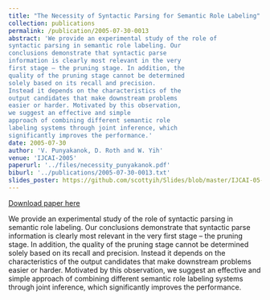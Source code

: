 ```yaml
---
title: "The Necessity of Syntactic Parsing for Semantic Role Labeling"
collection: publications
permalink: /publication/2005-07-30-0013
abstract: 'We provide an experimental study of the role of
syntactic parsing in semantic role labeling. Our
conclusions demonstrate that syntactic parse
information is clearly most relevant in the very
first stage – the pruning stage. In addition, the
quality of the pruning stage cannot be determined
solely based on its recall and precision.
Instead it depends on the characteristics of the
output candidates that make downstream problems
easier or harder. Motivated by this observation,
we suggest an effective and simple
approach of combining different semantic role
labeling systems through joint inference, which
significantly improves the performance.'
date: 2005-07-30
author: 'V. Punyakanok, D. Roth and W. Yih'
venue: 'IJCAI-2005'
paperurl: '../files/necessity_punyakanok.pdf'
biburl: '../publications/2005-07-30-0013.txt'
slides_poster: https://github.com/scottyih/Slides/blob/master/IJCAI-05-SRL.ppt
---
```


<a href='../files/necessity_punyakanok.pdf'>Download paper here</a>

We provide an experimental study of the role of
syntactic parsing in semantic role labeling. Our
conclusions demonstrate that syntactic parse
information is clearly most relevant in the very
first stage – the pruning stage. In addition, the
quality of the pruning stage cannot be determined
solely based on its recall and precision.
Instead it depends on the characteristics of the
output candidates that make downstream problems
easier or harder. Motivated by this observation,
we suggest an effective and simple
approach of combining different semantic role
labeling systems through joint inference, which
significantly improves the performance.
